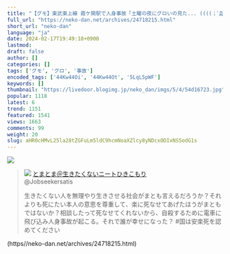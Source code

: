 ```yaml
---
title: "【グモ】東武東上線 霞ケ関駅で人身事故「土曜の夜にグロいの見た... ((((；ﾟДﾟ))))」 "
full_url: "https://neko-dan.net/archives/24718215.html"
short_url: "neko-dan"
language: "ja"
date: 2024-02-17T19:49:18+0900
lastmod: 
draft: false
author: []
categories: []
tags: ['グモ', 'グロ', '事故']
encoded_tags: ['44Kw44Oi', '44Kw44Ot', '5LqL5pWF']
keywords: []
thumbnail: "https://livedoor.blogimg.jp/neko_dan/imgs/5/4/54d16723.jpg"
popular: 1118
latest: 6
trend: 1151
featured: 1541
views: 1663
comments: 99
weight: 20
slug: aHR0cHMvL25la28tZGFuLm5ldC9hcmNoaXZlcy8yNDcxODIxNS5odG1s
---
```


![](https://livedoor.blogimg.jp/neko_dan/imgs/5/4/54d16723.jpg)

<blockquote id='twibodyFpuNWD1Ld3'> <p> <img src='https//livedoor.blogimg.jp/neko_dan/imgs/c/3/c384ceee.jpg'> <a href='https//twitter.com/Jobseekersatis/status/1758803152483316068' target='_blank'>とまとま＠生きたくないニートひきこもり </a><br> @Jobseekersatis </p> <p id='twitextFpuNWD1Ld3'> 生きたくない人を無理やり生きさせる社会がまとも言えるだろうか？それよりも死にたい本人の意思を尊重して、楽に死なせてあげたほうがまともではないか？相談したって死なせてくれないから、自殺するために電車に飛び込み人身事故が起こる。それで誰が幸せになった？ #国は安楽死を認めてください </p> <p> <a href='https//twitter.com/Jobseekersatis/status/1758803152483316068' target='_blank'></a> </p> </blockquote> 

(https//neko-dan.net/archives/24718215.html)
